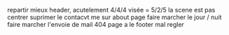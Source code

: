 repartir mieux header, acutelement 4/4/4 visée = 5/2/5
la scene est pas centrer
suprimer le contacvt me sur about page
faire marcher le jour / nuit
faire marcher l'envoie de mail
404 page a le footer mal regler 
